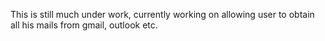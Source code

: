 This is still much under work, currently working on allowing user to obtain all his mails from gmail, outlook etc.
